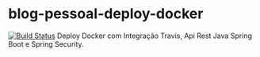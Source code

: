 # blog-pessoal-deploy-docker

[![Build Status](https://travis-ci.com/gildenorjunior/blog-pessoal-deploy-docker.svg?token=gH5psyrWBjqk92U8MXNx&branch=main)](https://travis-ci.com/gildenorjunior/blog-pessoal-deploy-docker)
Deploy Docker com Integração Travis, Api Rest Java Spring Boot e Spring Security.




